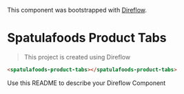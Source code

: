This component was bootstrapped with [Direflow](https://direflow.io).

# Spatulafoods Product Tabs
> This project is created using Direflow

```html
<spatulafoods-product-tabs></spatulafoods-product-tabs>
```

Use this README to describe your Direflow Component